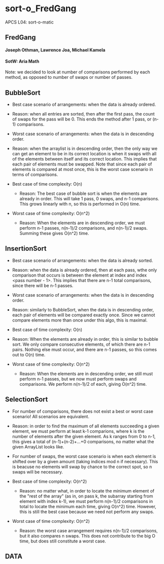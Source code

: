 # sort-o_FredGang
APCS L04: sort-o-matic
## FredGang
#### Joseph Othman, Lawrence Joa, Michael Kamela
#### SotW: Aria Math

Note: we decided to look at number of comparisons performed by each method, as opposed to number of swaps or number of passes.
## BubbleSort
- Best case scenario of arrangements: when the data is already ordered.
- Reason: when all entries are sorted, then after the first pass, the count of swaps for the pass will be 0. This ends the method after 1 pass, or (n-1) comparisons.
- Worst case scenario of arrangements: when the data is in descending order.
- Reason: when the arraylist is in descending order, then the only way we can get an element to be in its correct location is when it swaps with all of the elements between itself and its correct location. This implies that each pair of elements must be swapped. Note that since each pair of elements is compared at most once, this is the worst case scenario in terms of comparisons.

- Best case of time complexity: O(n)
  - Reason: The best case of bubble sort is when the elements are already in order. This will take 1 pass, 0 swaps, and n-1 comparisons. This grows linearly with n, so this is performed in O(n) time.
- Worst case of time complexity: O(n^2)
  - Reason: When the elements are in descending order, we must perform n-1 passes, n(n-1)/2 comparisons, and n(n-1)/2 swaps. Summing these gives O(n^2) time.   

## InsertionSort
- Best case scenario of arrangements: when the data is already sorted.
- Reason: when the data is already ordered, then at each pass, wthe only comparison that occurs is between the element at index <pass number> and index <pass number - 1>. This implies that there are n-1 total comparisons, since there will be n-1 passes.
- Worst case scenario of arrangements: when the data is in descending order.
- Reason: similarly to BubbleSort, when the data is in descending order, each pair of elements will be compared exactly once. Since we cannot compare elements more than once under this algo, this is maximal.
  
- Best case of time complexity: O(n)
- Reason: When the elements are already in order, this is similar to bubble sort. We only compare consecutive elements, of which there are n-1 pairs. Nothing else must occur, and there are n-1 passes, so this comes out to O(n) time.
- Worst case of time complexity: O(n^2)
  - Reason: When the elements are in descending order, we still must perform n-1 passes, but we now must perform swaps and comparisons. We perform n(n-1)/2 of each, giving O(n^2) time.
  
## SelectionSort
- For number of comparisons, there does not exist a best or worst case scenario! All scenarios are equivalent.
- Reason: in order to find the maximum of all elements succeeding a given element, we must perform at least k-1 comparions, where k is the number of elements after the given element. As k ranges from 0 to n-1, this gives a total of (n-1)+(n-2)+...+0 comparisons, no matter what the given ArrayList looks like.
- For number of swaps, the worst case scenario is when each element is shifted over by a given amount (taking indices mod n if necessary). This is beacuse no elements will swap by chance to the correct spot, so n swaps will be necessary.
  
- Best case of time complexity: O(n^2)
  - Reason: no matter what, in order to locate the minimum element of the "rest of the array" (as in, on pass k, the subarray starting from element with index k-1), we must perform n(n-1)/2 comparisons in total to locate the minimum each time, giving O(n^2) time. However, this is still the best case because we need not perform any swaps.
- Worst case of time complexity: O(n^2)
  - Reason: the worst case arrangement requires n(n-1)/2 comparisons, but it also compares n swaps. This does not contribute to the big O time, but does still constitute a worst case.

## DATA
